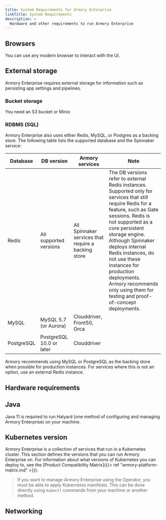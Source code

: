 ```yaml
---
title: System Requirements for Armory Enterprise
linkTitle: System Requirements
description: >
  Hardware and other requirements to run Armory Enterprise
---
```


## Browsers

You can use any modern browser to interact with the UI.

## External storage

Armory Enterprise requires external storage for information such as persisting app settings and pipelines. 

### Bucket storage

You need an S3 bucket or Minio

### RDBMS (SQL)

Armory Enterprise also uses either Redis, MySQL, or Postgres as a backing store. The following table lists the supported database and the Spinnaker service:

| Database   | DB version               | Armory services                                     | Note                                                                                                                                                                                                                                                                                                                                                                                                  |
|------------|--------------------------|-----------------------------------------------------|-------------------------------------------------------------------------------------------------------------------------------------------------------------------------------------------------------------------------------------------------------------------------------------------------------------------------------------------------------------------------------------------------------|
| Redis      | All supported versions   | All Spinnaker services that require a backing store | The DB versions refer to external Redis instances. Supported only for services that still require Redis for a feature, such as Gate sessions. Redis is not supported as a core persistent storage engine. Although Spinnaker deploys internal Redis instances, do not use these instances for production deployments. Armory recommends only using them for testing and proof-of-concept deployments. |
| MySQL      | MySQL 5.7 (or Aurora)    | Clouddriver, Front50, Orca                          |                                                                                                                                                                                                                                                                                                                                                                                                       |
| PostgreSQL | PostgreSQL 10.0 or later | Clouddriver                                         |                                                                                                                                                                                                                                                                                                                                                                                                       |

Armory recommends using MySQL or PostgreSQL as the backing store when possible for production instances. For services where this is not an option, use an external Redis instance.

## Hardware requirements

## Java

Java 11 is required to run Halyard (one method of configuring and managing Armory Enterprise) on your machine.

## Kubernetes version

Armory Enterprise is a collection of services that run in a Kubernetes cluster. This section defines the versions that you can run Armory Enterprise on. For information about what versions of Kubernetes you can deploy to, see the [Product Compatibility Matrix]({{< ref "armory-platform-matrix.md" >}}).

> If you want to manage Armory Enterprise using the Operator, you must be able to apply Kubernetes manifests. This can be done directly using `kubectl` commands from your machine or another method.

## Networking
